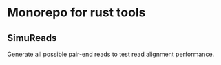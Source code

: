 # Monorepo for rust tools

## SimuReads
Generate all possible pair-end reads to test read alignment performance.
